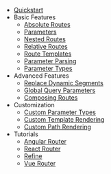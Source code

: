 * [Quickstart](README.md)
* Basic Features
  * [Absolute Routes](basic-features/absolute-routes.md)
  * [Parameters](basic-features/parameters.md)
  * [Nested Routes](basic-features/nested-routes.md)
  * [Relative Routes](basic-features/relative-routes.md)
  * [Route Templates](basic-features/route-templates.md)
  * [Parameter Parsing](basic-features/parameter-parsing.md)
  * [Parameter Types](basic-features/parameter-types.md)
* Advanced Features
  * [Replace Dynamic Segments](advanced-features/replace-dynamic-segments.md)
  * [Global Query Parameters](advanced-features/global-query-parameters.md)
  * [Composing Routes](advanced-features/composing-routes.md)
* Customization
  * [Custom Parameter Types](customization/custom-parameter-types.md)
  * [Custom Template Rendering](customization/custom-template-rendering.md)
  * [Custom Path Rendering](customization/custom-path-rendering.md)
* Tutorials
  * [Angular Router](tutorials/angular-router.md)
  * [React Router](tutorials/react-router.md)
  * [Refine](tutorials/refine.md)
  * [Vue Router](tutorials/vue-router.md)
